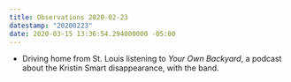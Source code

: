 ```yaml
---
title: Observations 2020-02-23
datestamp: "20200223"
date: 2020-03-15 13:36:54.294000000 -05:00
---
```


- Driving home from St. Louis listening to *Your Own Backyard*, a podcast about the Kristin Smart disappearance, with the band.
